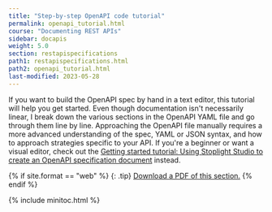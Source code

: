 ```yaml
---
title: "Step-by-step OpenAPI code tutorial"
permalink: openapi_tutorial.html
course: "Documenting REST APIs"
sidebar: docapis
weight: 5.0
section: restapispecifications
path1: restapispecifications.html
path2: openapi_tutorial.html
last-modified: 2023-05-28
---
```


If you want to build the OpenAPI spec by hand in a text editor, this tutorial will help you get started. Even though documentation isn't necessarily linear, I break down the various sections in the OpenAPI YAML file and go through them line by line. Approaching the OpenAPI file manually requires a more advanced understanding of the spec, YAML or JSON syntax, and how to approach strategies specific to your API. If you're a beginner or want a visual editor, check out the [Getting started tutorial: Using Stoplight Studio to create an OpenAPI specification document](pubapis_openapis_quickstart_stoplight.html) instead.

{% if site.format == "web" %}
{: .tip}
<a href="https://s3.us-west-1.wasabisys.com/learnapidoc-outputs/docapis_five.pdf"><i class="fas fa-file-pdf"></i> Download a PDF of this section.</a>
{% endif %}

{% include minitoc.html %}
